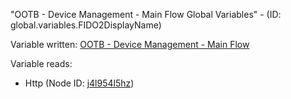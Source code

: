 "OOTB - Device Management - Main Flow Global Variables" - (ID: global.variables.FIDO2DisplayName)

Variable written:
[OOTB - Device Management - Main Flow](../index.md#Variables)

Variable reads:
* Http (Node ID: [j4l954l5hz](../nodes/j4l954l5hz.md))
